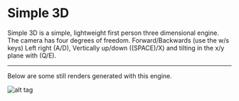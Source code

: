 # Simple 3D
Simple 3D is a simple, lightweight first person three dimensional engine. The camera has four degrees of freedom. Forward/Backwards (use the w/s keys) Left right (A/D), Vertically up/down ((SPACE)/X) and tilting in the x/y plane with (Q/E).

<hr/>

Below are some still renders generated with this engine.

![alt tag](https://raw.githubusercontent.com/rjhunjhunwala/Simple3D/master/renders.png)
